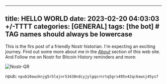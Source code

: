 
---
title: HELLO WORLD
date: 2023-02-20 04:03:03 +/-TTTT
categories: [GENERAL]
tags: [the bot]     # TAG names should always be lowercase
---

This is the firs post of a friendly Nostr historian. I'm expecting an exciting journey. Find out some more about me in the *[About](https://bitcal.21ideas.org/about/)* section of this web site. And Follow me on Nostr for Bitcoin History reminders and more:

![Nostr-QR](https://nostr.build/i/nostr.build_e508f65fb18423f9af8f1f38eb46ed087bbe6dcb153619043666c834aee61604.png) 

npub: `npub10awzknjg5r5lajnr53438ndcyjylgqsrnrtq5grs495v42qc6awsj45ys7`

